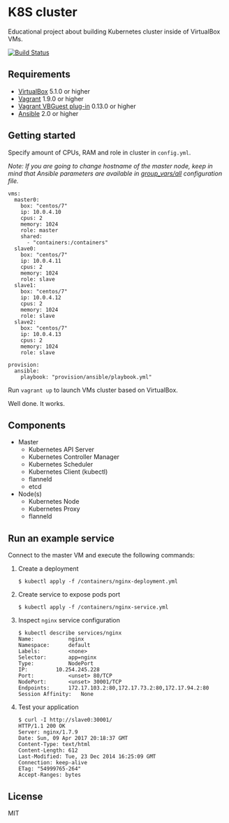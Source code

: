 # K8S cluster

Educational project about building Kubernetes cluster inside of VirtualBox VMs.

[![Build Status](https://travis-ci.org/gongled/kubernetes-cluster.svg?branch=master)](https://travis-ci.org/gongled/kubernetes-cluster)

## Requirements

- [VirtualBox](https://www.virtualbox.org/wiki/Downloads) 5.1.0 or higher
- [Vagrant](https://www.vagrantup.com/downloads.html) 1.9.0 or higher
- [Vagrant VBGuest plug-in](https://github.com/dotless-de/vagrant-vbguest) 0.13.0 or higher
- [Ansible](https://docs.ansible.com/ansible/intro_installation.html#installation) 2.0 or higher

## Getting started

Specify amount of CPUs, RAM and role in cluster in `config.yml`.

_Note: If you are going to change hostname of the master node, keep in mind that Ansible parameters are available in [group_vars/all](https://github.com/gongled/kubernetes-cluster/blob/master/provision/ansible/group_vars/all) configuration file._

```
vms:
  master0:
    box: "centos/7"
    ip: 10.0.4.10
    cpus: 2
    memory: 1024
    role: master
    shared:
      - "containers:/containers"
  slave0:
    box: "centos/7"
    ip: 10.0.4.11
    cpus: 2
    memory: 1024
    role: slave
  slave1:
    box: "centos/7"
    ip: 10.0.4.12
    cpus: 2
    memory: 1024
    role: slave
  slave2:
    box: "centos/7"
    ip: 10.0.4.13
    cpus: 2
    memory: 1024
    role: slave

provision:
  ansible:
    playbook: "provision/ansible/playbook.yml"
```

Run `vagrant up` to launch VMs cluster based on VirtualBox.

Well done. It works.

## Components

- Master
  - Kubernetes API Server
  - Kubernetes Controller Manager
  - Kubernetes Scheduler
  - Kubernetes Client (kubectl) 
  - flanneld
  - etcd
- Node(s) 
  - Kubernetes Node
  - Kubernetes Proxy
  - flanneld

## Run an example service

Connect to the master VM and execute the following commands:

1. Create a deployment

    ```
    $ kubectl apply -f /containers/nginx-deployment.yml
    ```

2. Create service to expose pods port

    ```
    $ kubectl apply -f /containers/nginx-service.yml
    ```

3. Inspect `nginx` service configuration

    ```
    $ kubectl describe services/nginx
    Name:			nginx
    Namespace:		default
    Labels:			<none>
    Selector:		app=nginx
    Type:			NodePort
    IP:			10.254.245.228
    Port:			<unset>	80/TCP
    NodePort:		<unset>	30001/TCP
    Endpoints:		172.17.103.2:80,172.17.73.2:80,172.17.94.2:80
    Session Affinity:	None
    ```

4. Test your application

    ```
    $ curl -I http://slave0:30001/
    HTTP/1.1 200 OK
    Server: nginx/1.7.9
    Date: Sun, 09 Apr 2017 20:18:37 GMT
    Content-Type: text/html
    Content-Length: 612
    Last-Modified: Tue, 23 Dec 2014 16:25:09 GMT
    Connection: keep-alive
    ETag: "54999765-264"
    Accept-Ranges: bytes
    ```

## License

MIT
